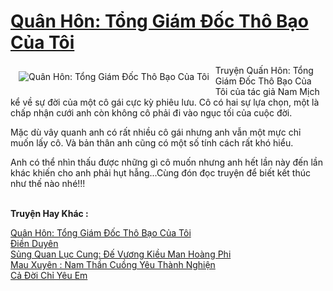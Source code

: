 <a href="https://utruyen.com/truyen/quan-hon-tong-giam-doc-tho-bao-cua-toi/14581/" title="Quân Hôn: Tổng Giám Đốc Thô Bạo Của Tôi"><h1>Quân Hôn: Tổng Giám Đốc Thô Bạo Của Tôi</h1></a><div style="display:table"><img align="right" style="float: left; padding: 10px;" src="https://utruyen.com/images/story/200x260/quan-hon-tong-giam-doc-tho-bao-cua-toi.jpg" alt="Quân Hôn: Tổng Giám Đốc Thô Bạo Của Tôi">Truyện Quấn Hôn: Tổng Giám Đốc Thô Bạo Của Tôi của tác giả Nam Mịch kể về sự đời của một cô gái cực kỳ phiêu lưu. Cô có hai sự lựa chọn, một là chấp nhận cưới anh còn không cô phải đi vào ngục tối của cuộc đời.<p></p>Mặc dù vây quanh anh có rất nhiều cô gái nhưng anh vẫn một mực chỉ muốn lấy cô. Và bản thân anh cũng có một số tính cách rất khó hiểu.<p></p>Anh có thể nhìn thấu được những gì cô muốn nhưng anh hết lần này đến lần khác khiến cho anh phải hụt hẫng...Cùng đón đọc truyện để biết kết thúc như thế nào nhé!!!</div><p><br><b>Truyện Hay Khác :</b></p><a href="https://utruyen.com/truyen/quan-hon-tong-giam-doc-tho-bao-cua-toi/14581/" alt="Quân Hôn: Tổng Giám Đốc Thô Bạo Của Tôi">Quân Hôn: Tổng Giám Đốc Thô Bạo Của Tôi</a><br/><a href="https://utruyen.com/truyen/dien-duyen/17076/" alt="Điền Duyên">Điền Duyên</a><br/><a href="https://github.com/quanluxury/ngontinhhot/tree/master/truyenhay/17587" alt="Sủng Quan Lục Cung: Đế Vương Kiều Man Hoàng Phi">Sủng Quan Lục Cung: Đế Vương Kiều Man Hoàng Phi</a><br/><a href="https://github.com/quanluxury/ngontinhhot/tree/master/truyenhay/19509" alt="Mau Xuyên : Nam Thần Cuồng Yêu Thành Nghiện">Mau Xuyên : Nam Thần Cuồng Yêu Thành Nghiện</a><br/><a href="https://www.google.com.gt/url?q=https%3A%2F%2Futruyen.com%2Ftruyen%2Fca-doi-chi-yeu-em%2F19170%2F" alt="Cả Đời Chỉ Yêu Em">Cả Đời Chỉ Yêu Em</a><br/>